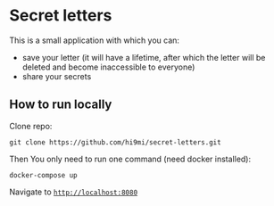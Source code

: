 # Secret letters

This is a small application with which you can:
- save your letter (it will have a lifetime, after which the letter will be deleted and become inaccessible to everyone)
- share your secrets

## How to run locally

Clone repo:

```shell
git clone https://github.com/hi9mi/secret-letters.git
```

Then You only need to run one command (need docker installed):

```shell 
docker-compose up
```

Navigate to [`http://localhost:8080`](http://localhost:8080)

